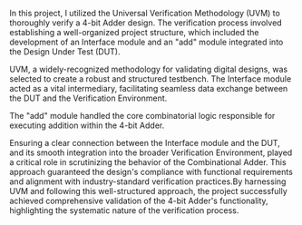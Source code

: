 In this project, I utilized the Universal Verification Methodology (UVM) to thoroughly verify a 4-bit Adder design. The verification process involved establishing a well-organized project structure, which included the development of an Interface module and an "add" module integrated into the Design Under Test (DUT).

UVM, a widely-recognized methodology for validating digital designs, was selected to create a robust and structured testbench. The Interface module acted as a vital intermediary, facilitating seamless data exchange between the DUT and the Verification Environment.

The "add" module handled the core combinatorial logic responsible for executing addition within the 4-bit Adder.

Ensuring a clear connection between the Interface module and the DUT, and its smooth integration into the broader Verification Environment, played a critical role in scrutinizing the behavior of the Combinational Adder. This approach guaranteed the design's compliance with functional requirements and alignment with industry-standard verification practices.By harnessing UVM and following this well-structured approach, the project successfully achieved comprehensive validation of the 4-bit Adder's functionality, highlighting the systematic nature of the verification process.
